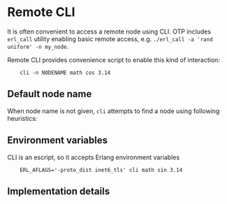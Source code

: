 # Remote CLI
It is often convenient to access a remote node using CLI. OTP includes `erl_call`
utility enabling basic remote access, e.g. `./erl_call -a 'rand uniform' -n my_node`.

Remote CLI provides convenience script to enable this kind of interaction:
```
    cli -n NODENAME math cos 3.14
```


## Default node name
When node name is not given, `cli` attempts to find a node using following heuristics:


## Environment variables
CLI is an escript, so it accepts  Erlang environment variables
```
    ERL_AFLAGS='-proto_dist inet6_tls' cli math sin 3.14
```

## Implementation details
